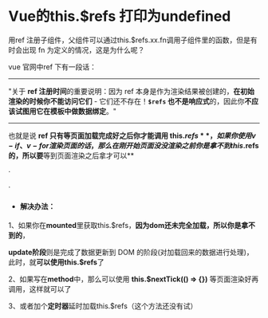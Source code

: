 # Vue的this.$refs 打印为undefined

用ref 注册子组件，父组件可以通过this.$refs.xx.fn调用子组件里的函数，但是有时会出现 fn 为定义的情况，这是为什么呢？

vue 官网中ref 下有一段话：

 

------

"关于 **ref 注册时间**的重要说明：因为 ref 本身是作为渲染结果被创建的，**在初始渲染的时候你不能访问它们** - 它们还不存在！**`$refs` 也不是响应式**的，因此你**不应该试图用它在模板中做数据绑定**。"

------

  

也就是说 **ref 只有等页面加载完成好之后你才能调用 this.$refs** ，如果你使用v-if 、v-for渲染页面的话，那么在刚开始页面没没渲染之前你是拿不到this.$refs 的，所以要**等到页面渲染之后拿才可以**

·

·

- #### 解决办法：

1、如果你在**mounted**里获取this.$refs，**因为dom还未完全加载，所以你是拿不到的**， 

**update阶段**则是完成了数据更新到 DOM 的阶段(对加载回来的数据进行处理)，此时，就**可以使用this.$refs**了

2、如果写在**method**中，那么可以使用 **this.$nextTick(() => {})** 等页面渲染好再调用，这样就可以了

3、或者加个**定时器**延时加载this.$refs（这个方法还没有试）